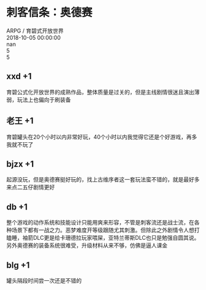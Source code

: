 



# 刺客信条：奥德赛
  
ARPG / 育碧式开放世界  
2018-10-05 00:00:00  
nan  
5  
5
## xxd +1


育碧公式化开放世界的成熟作品，整体质量是过关的，但是主线剧情很迷且演出薄弱，玩法上也偏向于刷装备
## 老王 +1


育碧罐头在20个小时以内非常好玩，40个小时以内我觉得它还是个好游戏，再多我就不玩了
## bjzx +1


起源没玩，但是奥德赛挺好玩的，找上古维序者这一套玩法蛮不错的，就是最好多来点二五仔剧情更好
##  db +1 


 整个游戏的动作系统和技能设计只能用爽来形容，不管是刺客流还是战士流，在各种场景下都有一战之力。恶梦难度开等级跟随尤其刺激。但除此之外剧情令人想打瞌睡，袖箭DLC更是给卡珊德拉玩家喂屎，亚特兰蒂斯DLC也只是勉强自圆其说。另外奥德赛的装备系统很难受，升级材料从来不够，仿佛是逼人课金 
## blg +1


罐头隔段时间尝一次还是不错的